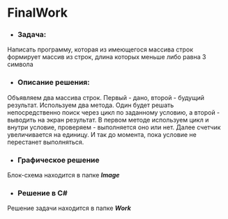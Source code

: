 # FinalWork
* ### Задача:

Написать программу, которая из имеющегося массива строк формирует массив из строк, длина которых меньше либо равна 3 символа

* ### Описание решения:

Объявляем два массива строк. Первый - дано, второй - будущий результат. Используем два метода. Один будет решать непосредственно поиск через цикл по заданному условию, а второй - выводить на экран результат. В первом методе используем цикл и внутри условие, проверяем - выполняется оно или нет. Далее счетчик увеличивается на единицу. И так до момента, пока условие не перестанет выполняться.

* ### Графическое решение

Блок-схема находится в папке ___Image___

* ### Решение в C#

Решение задачи находится в папке ___Work___